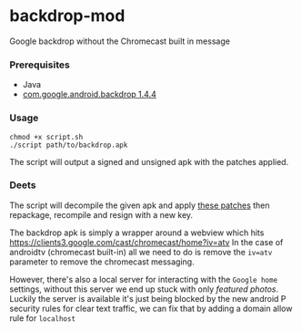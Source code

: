 # backdrop-mod
Google backdrop without the Chromecast built in message

### Prerequisites 

- Java
- [com.google.android.backdrop 1.4.4](https://play.google.com/store/apps/details?id=com.google.android.backdrop&hl=en_GB) 

### Usage

```
chmod +x script.sh
./script path/to/backdrop.apk
```

The script will output a signed and unsigned apk with the patches applied.

### Deets

The script will decompile the given apk and apply [these patches](https://github.com/ouchadam/backdrop-mod/tree/master/patches) then repackage, recompile and resign with a new key.

The backdrop apk is simply a wrapper around a webview which hits https://clients3.google.com/cast/chromecast/home?iv=atv
In the case of androidtv (chromecast built-in) all we need to do is remove the `iv=atv` parameter to remove the chromecast messaging.

However, there's also a local server for interacting with the `Google home` settings, without this server we end up stuck with only _featured photos_. Luckily the server is available it's just being blocked by the new android P security rules for clear text traffic, we can fix that by adding a domain allow rule for `localhost`
